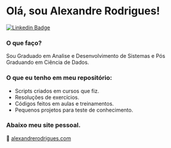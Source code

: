 # Olá, sou Alexandre Rodrigues!

[![Linkedin Badge](https://img.shields.io/badge/-LinkedIn-blue?style=flat-square&logo=Linkedin&logoColor=white&link=https://www.linkedin.com/in/alxrds/)](https://www.linkedin.com/in/alxrds/)

### O que faço?
Sou Graduado em Analise e Desenvolvimento de Sistemas e
Pós Graduando em Ciência de Dados.

### O que eu tenho em meu repositório:

 - Scripts criados em cursos que fiz.
 - Resoluções de exercícios.
 - Códigos feitos em aulas e treinamentos.
 - Pequenos projetos para teste de conhecimento.


### Abaixo meu site pessoal.
:link: [alexandrerodrigues.com](https://alexandrerodrigues.com/)


